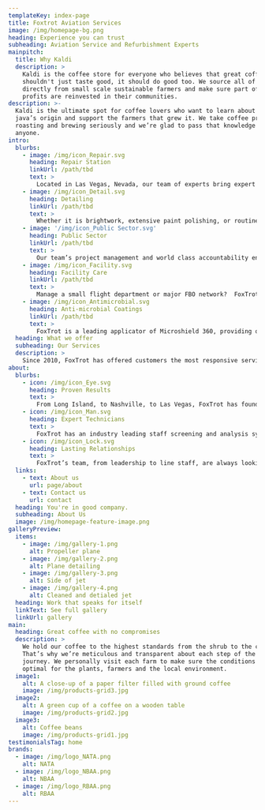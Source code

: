 ```yaml
---
templateKey: index-page
title: Foxtrot Aviation Services
image: /img/homepage-bg.png
heading: Experience you can trust
subheading: Aviation Service and Refurbishment Experts
mainpitch:
  title: Why Kaldi
  description: >
    Kaldi is the coffee store for everyone who believes that great coffee
    shouldn't just taste good, it should do good too. We source all of our beans
    directly from small scale sustainable farmers and make sure part of the
    profits are reinvested in their communities.
description: >-
  Kaldi is the ultimate spot for coffee lovers who want to learn about their
  java’s origin and support the farmers that grew it. We take coffee production,
  roasting and brewing seriously and we’re glad to pass that knowledge to
  anyone.
intro:
  blurbs:
    - image: /img/icon_Repair.svg
      heading: Repair Station
      linkUrl: /path/tbd
      text: >
        Located in Las Vegas, Nevada, our team of experts bring expert craftsmanship, fanatical attention to detail, and fast turn around times to your operation.
    - image: /img/icon_Detail.svg
      heading: Detailing
      linkUrl: /path/tbd
      text: >
        Whether it is brightwork, extensive paint polishing, or routine daily cleanings, FoxTrot can set a new standard of clean for your aircraft.
    - image: '/img/icon_Public Sector.svg'
      heading: Public Sector
      linkUrl: /path/tbd
      text: >
        Our team’s project management and world class accountability ensures that your contract will be fulfilled exactingly and professionally.
    - image: /img/icon_Facility.svg
      heading: Facility Care
      linkUrl: /path/tbd
      text: >
        Manage a small flight department or major FBO network?  FoxTrot can help.  Our world class staff screening procedure guarantees better results.
    - image: /img/icon_Antimicrobial.svg
      heading: Anti-microbial Coatings
      linkUrl: /path/tbd
      text: >
        FoxTrot is a leading applicator of Microshield 360, providing one year of protection from pathogens, including COVID-19.  Reach out for details!
  heading: What we offer
  subheading: Our Services
  description: >
    Since 2010, FoxTrot has offered customers the most responsive services and best results in the aviation industry.  While still providing detailing that is second to none, FoxTrot is now a repair station capable of making the dreams for your aircraft’s interior refurbishment a reality.  Our team also offers on-airport janitorial services, and contract line service support.
about:
  blurbs:
    - icon: /img/icon_Eye.svg
      heading: Proven Results
      text: >
        From Long Island, to Nashville, to Las Vegas, FoxTrot has found innovative solutions for demanding customers.  No matter what your current options are, FoxTrot is always worth a look.
    - icon: /img/icon_Man.svg
      heading: Expert Technicians
      text: >
        FoxTrot has an industry leading staff screening and analysis system which puts the best hands on your aircraft day after day.
    - icon: /img/icon_Lock.svg
      heading: Lasting Relationships
      text: >
        FoxTrot’s team, from leadership to line staff, are always looking for ways to help.  From the first work we perform, to the 100th post flight cleaning, FoxTrot leads the way with proactive communication and problem solving.
  links:
    - text: About us
      url: page/about
    - text: Contact us
      url: contact
  heading: You're in good company.
  subheading: About Us
  image: /img/homepage-feature-image.png
galleryPreview:
  items:
    - image: /img/gallery-1.png
      alt: Propeller plane
    - image: /img/gallery-2.png
      alt: Plane detailing
    - image: /img/gallery-3.png
      alt: Side of jet
    - image: /img/gallery-4.png
      alt: Cleaned and detialed jet
  heading: Work that speaks for itself
  linkText: See full gallery
  linkUrl: gallery
main:
  heading: Great coffee with no compromises
  description: >
    We hold our coffee to the highest standards from the shrub to the cup.
    That’s why we’re meticulous and transparent about each step of the coffee’s
    journey. We personally visit each farm to make sure the conditions are
    optimal for the plants, farmers and the local environment.
  image1:
    alt: A close-up of a paper filter filled with ground coffee
    image: /img/products-grid3.jpg
  image2:
    alt: A green cup of a coffee on a wooden table
    image: /img/products-grid2.jpg
  image3:
    alt: Coffee beans
    image: /img/products-grid1.jpg
testimonialsTag: home
brands:
  - image: /img/logo_NATA.png
    alt: NATA
  - image: /img/logo_NBAA.png
    alt: NBAA
  - image: /img/logo_RBAA.png
    alt: RBAA
---
```

